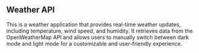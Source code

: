 <h2> Weather API </h2>

This is a weather application that provides real-time weather updates, including temperature, wind speed, and humidity. It retrieves data from the OpenWeatherMap API and allows users to manually switch between dark mode and light mode for a customizable and user-friendly experience.
